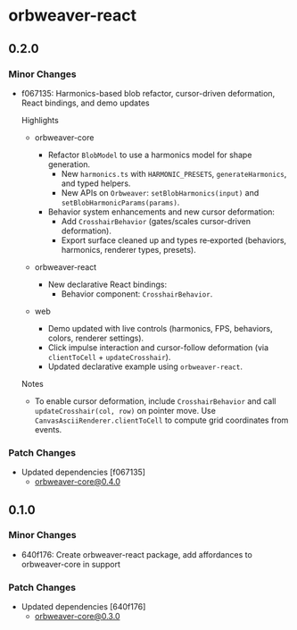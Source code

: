 # orbweaver-react

## 0.2.0

### Minor Changes

- f067135: Harmonics-based blob refactor, cursor-driven deformation, React bindings, and demo updates

  Highlights

  - orbweaver-core

    - Refactor `BlobModel` to use a harmonics model for shape generation.
      - New `harmonics.ts` with `HARMONIC_PRESETS`, `generateHarmonics`, and typed helpers.
      - New APIs on `Orbweaver`: `setBlobHarmonics(input)` and `setBlobHarmonicParams(params)`.
    - Behavior system enhancements and new cursor deformation:
      - Add `CrosshairBehavior` (gates/scales cursor-driven deformation).
      - Export surface cleaned up and types re‑exported (behaviors, harmonics, renderer types, presets).

  - orbweaver-react
    - New declarative React bindings:
      - Behavior component: `CrosshairBehavior`.
  - web
    - Demo updated with live controls (harmonics, FPS, behaviors, colors, renderer settings).
    - Click impulse interaction and cursor-follow deformation (via `clientToCell` + `updateCrosshair`).
    - Updated declarative example using `orbweaver-react`.

  Notes

  - To enable cursor deformation, include `CrosshairBehavior` and call `updateCrosshair(col, row)` on pointer move. Use `CanvasAsciiRenderer.clientToCell` to compute grid coordinates from events.

### Patch Changes

- Updated dependencies [f067135]
  - orbweaver-core@0.4.0

## 0.1.0

### Minor Changes

- 640f176: Create orbweaver-react package, add affordances to orbweaver-core in support

### Patch Changes

- Updated dependencies [640f176]
  - orbweaver-core@0.3.0
